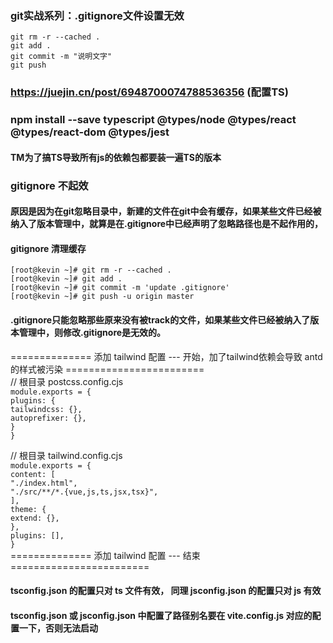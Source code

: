 ### git实战系列：.gitignore文件设置无效

`git rm -r --cached .` <br/>
`git add .`<br/>
`git commit -m "说明文字"`<br/>
`git push`<br/>

### https://juejin.cn/post/6948700074788536356 (配置TS)
### npm install --save typescript @types/node @types/react @types/react-dom @types/jest
#### TM为了搞TS导致所有js的依赖包都要装一遍TS的版本

### gitignore 不起效
#### 原因是因为在git忽略目录中，新建的文件在git中会有缓存，如果某些文件已经被纳入了版本管理中，就算是在.gitignore中已经声明了忽略路径也是不起作用的，

#### gitignore 清理缓存
`[root@kevin ~]# git rm -r --cached .` <br/>
`[root@kevin ~]# git add .` <br/>
`[root@kevin ~]# git commit -m 'update .gitignore'` <br/>
`[root@kevin ~]# git push -u origin master` <br/>

#### .gitignore只能忽略那些原来没有被track的文件，如果某些文件已经被纳入了版本管理中，则修改.gitignore是无效的。


============== 添加 tailwind 配置 --- 开始，加了tailwind依赖会导致 antd 的样式被污染 ======================== <br/>
// 根目录 postcss.config.cjs <br/>
`module.exports = {` <br/>
`plugins: {` <br/>
`tailwindcss: {},` <br/>
`autoprefixer: {},` <br/>
`}` <br/>
`}`

// 根目录 tailwind.config.cjs <br/>
`module.exports = {` <br/>
`content: [` <br/>
`"./index.html",` <br/>
`"./src/**/*.{vue,js,ts,jsx,tsx}",` <br/>
`],` <br/>
`theme: {` <br/>
`extend: {},` <br/>
`},` <br/>
`plugins: [],` <br/>
`}` <br/>
============== 添加 tailwind 配置 --- 结束 ======================== <br/>

#### tsconfig.json 的配置只对 ts 文件有效， 同理 jsconfig.json 的配置只对 js 有效
#### tsconfig.json 或 jsconfig.json 中配置了路径别名要在 vite.config.js 对应的配置一下，否则无法启动
